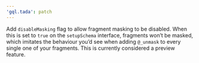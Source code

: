 ```yaml
---
'gql.tada': patch
---
```


Add `disableMasking` flag to allow fragment masking to be disabled. When this is set to `true` on the `setupSchema` interface, fragments won’t be masked, which imitates the behaviour you’d see when adding `@_unmask` to every single one of your fragments. This is currently considered a preview feature.
